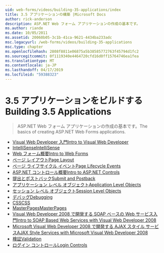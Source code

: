 ```yaml
---
uid: web-forms/videos/building-35-applications/index
title: 3.5 アプリケーションの構築 |Microsoft Docs
author: rick-anderson
description: ASP.NET Web フォーム アプリケーションの作成の基本です。
ms.author: riande
ms.date: 10/05/2011
ms.assetid: 20060b05-3c1b-41ca-9621-4434ba233adc
msc.legacyurl: /web-forms/videos/building-35-applications
msc.type: chapter
ms.openlocfilehash: 2808f8811e06875a5b38585772763f45794d1fc2
ms.sourcegitcommit: 0f1119340e4464720cfd16d0ff15764746ea1fea
ms.translationtype: MT
ms.contentlocale: ja-JP
ms.lasthandoff: 04/17/2019
ms.locfileid: "59388323"
---
```

# <a name="building-35-applications"></a><span data-ttu-id="73f2f-103">3.5 アプリケーションをビルドする</span><span class="sxs-lookup"><span data-stu-id="73f2f-103">Building 3.5 Applications</span></span>

> <span data-ttu-id="73f2f-104">ASP.NET Web フォーム アプリケーションの作成の基本です。</span><span class="sxs-lookup"><span data-stu-id="73f2f-104">The basics of creating ASP.NET Web Forms applications.</span></span>


- [<span data-ttu-id="73f2f-105">Visual Web Developer 入門</span><span class="sxs-lookup"><span data-stu-id="73f2f-105">Intro to Visual Web Developer</span></span>](intro-to-visual-web-developer.md)
- [<span data-ttu-id="73f2f-106">IntelliSense</span><span class="sxs-lookup"><span data-stu-id="73f2f-106">IntelliSense</span></span>](intellisense.md)
- [<span data-ttu-id="73f2f-107">Web フォーム概要</span><span class="sxs-lookup"><span data-stu-id="73f2f-107">Intro to Web Forms</span></span>](intro-to-web-forms.md)
- [<span data-ttu-id="73f2f-108">ページ レイアウト</span><span class="sxs-lookup"><span data-stu-id="73f2f-108">Page Layout</span></span>](page-layout.md)
- [<span data-ttu-id="73f2f-109">ページ ライフサイクル イベント</span><span class="sxs-lookup"><span data-stu-id="73f2f-109">Page Lifecycle Events</span></span>](page-lifecycle-events.md)
- [<span data-ttu-id="73f2f-110">ASP.NET コントロール概要</span><span class="sxs-lookup"><span data-stu-id="73f2f-110">Intro to ASP.NET Controls</span></span>](intro-to-aspnet-controls.md)
- [<span data-ttu-id="73f2f-111">提出とポストバック</span><span class="sxs-lookup"><span data-stu-id="73f2f-111">Submit and Postback</span></span>](submit-and-postback.md)
- [<span data-ttu-id="73f2f-112">アプリケーション レベル オブジェクト</span><span class="sxs-lookup"><span data-stu-id="73f2f-112">Application Level Objects</span></span>](application-level-objects.md)
- [<span data-ttu-id="73f2f-113">セッション レベル オブジェクト</span><span class="sxs-lookup"><span data-stu-id="73f2f-113">Session Level Objects</span></span>](session-level-objects.md)
- [<span data-ttu-id="73f2f-114">デバッグ</span><span class="sxs-lookup"><span data-stu-id="73f2f-114">Debugging</span></span>](debugging.md)
- [<span data-ttu-id="73f2f-115">CSS</span><span class="sxs-lookup"><span data-stu-id="73f2f-115">CSS</span></span>](css.md)
- [<span data-ttu-id="73f2f-116">MasterPages</span><span class="sxs-lookup"><span data-stu-id="73f2f-116">MasterPages</span></span>](masterpages.md)
- [<span data-ttu-id="73f2f-117">Visual Web Developer 2008 で開発する SOAP ベースの Web サービス入門</span><span class="sxs-lookup"><span data-stu-id="73f2f-117">Intro to SOAP Based Web Services with Visual Web Developer 2008</span></span>](an-introduction-to-soap-based-web-services-with-visual-web-developer-2008.md)
- [<span data-ttu-id="73f2f-118">Microsoft Visual Web Developer 2008 で開発する AJAX スタイル サービス</span><span class="sxs-lookup"><span data-stu-id="73f2f-118">AJAX Style Services with Microsoft Visual Web Developer 2008</span></span>](ajax-style-services-with-microsoft-visual-web-developer-2008.md)
- [<span data-ttu-id="73f2f-119">検証</span><span class="sxs-lookup"><span data-stu-id="73f2f-119">Validation</span></span>](validation.md)
- [<span data-ttu-id="73f2f-120">ログイン コントロール</span><span class="sxs-lookup"><span data-stu-id="73f2f-120">Login Controls</span></span>](login-controls.md)
